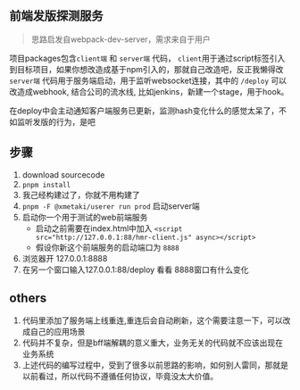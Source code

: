 ## 前端发版探测服务
> 思路启发自webpack-dev-server，需求来自于用户

项目packages包含`client端` 和 `server端` 代码， `client`用于通过script标签引入到目标项目，如果你想改造成基于npm引入的，那就自己改造吧，反正我懒得改
`server端` 代码用于服务端启动，用于监听websocket连接，其中的 `/deploy` 可以改造成webhook, 结合公司的流水线, 比如jenkins，新建一个stage，用于hook。

在deploy中会主动通知客户端服务已更新，监测hash变化什么的感觉太呆了，不如监听发版的行为，是吧

## 步骤
1. download sourcecode
2. `pnpm install`
3. 我己经构建过了，你就不用构建了
4. `pnpm -F @xmetaki/userer run prod` 启动server端
5. 启动你一个用于测试的web前端服务
    - 启动之前需要在index.html中加入 `<script src="http://127.0.0.1:88/hmr-client.js" async></script>`
    - 假设你新这个前端服务的启动端口为 `8888`
6. 浏览器开 127.0.0.1:8888
7. 在另一个窗口输入127.0.0.1:88/deploy 看看 8888窗口有什么变化

## others
1. 代码里添加了服务端上线重连,重连后会自动刷新，这个需要注意一下，可以改成自己的应用场景
2. 代码并不复杂，但是bff端解耦的意义重大，业务无关的代码就不应该出现在业务系统
3. 上述代码的编写过程中，受到了很多以前思路的影响，如何别人雷同，那就是以前看过，所以代码不遵循任何协议，毕竟没太大价值。
